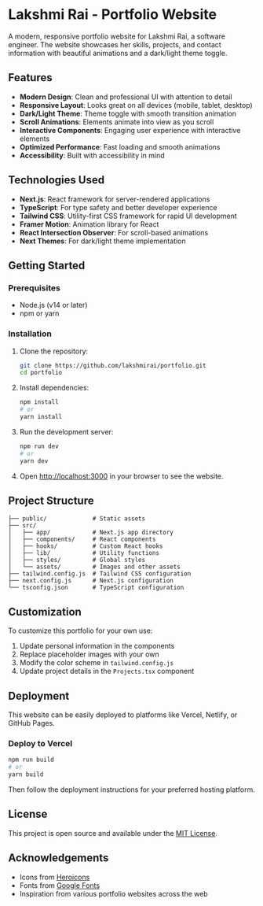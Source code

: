 # Lakshmi Rai - Portfolio Website

A modern, responsive portfolio website for Lakshmi Rai, a software engineer. The website showcases her skills, projects, and contact information with beautiful animations and a dark/light theme toggle.

## Features

- **Modern Design**: Clean and professional UI with attention to detail
- **Responsive Layout**: Looks great on all devices (mobile, tablet, desktop)
- **Dark/Light Theme**: Theme toggle with smooth transition animation
- **Scroll Animations**: Elements animate into view as you scroll
- **Interactive Components**: Engaging user experience with interactive elements
- **Optimized Performance**: Fast loading and smooth animations
- **Accessibility**: Built with accessibility in mind

## Technologies Used

- **Next.js**: React framework for server-rendered applications
- **TypeScript**: For type safety and better developer experience
- **Tailwind CSS**: Utility-first CSS framework for rapid UI development
- **Framer Motion**: Animation library for React
- **React Intersection Observer**: For scroll-based animations
- **Next Themes**: For dark/light theme implementation

## Getting Started

### Prerequisites

- Node.js (v14 or later)
- npm or yarn

### Installation

1. Clone the repository:
   ```bash
   git clone https://github.com/lakshmirai/portfolio.git
   cd portfolio
   ```

2. Install dependencies:
   ```bash
   npm install
   # or
   yarn install
   ```

3. Run the development server:
   ```bash
   npm run dev
   # or
   yarn dev
   ```

4. Open [http://localhost:3000](http://localhost:3000) in your browser to see the website.

## Project Structure

```
├── public/             # Static assets
├── src/
│   ├── app/            # Next.js app directory
│   ├── components/     # React components
│   ├── hooks/          # Custom React hooks
│   ├── lib/            # Utility functions
│   ├── styles/         # Global styles
│   └── assets/         # Images and other assets
├── tailwind.config.js  # Tailwind CSS configuration
├── next.config.js      # Next.js configuration
└── tsconfig.json       # TypeScript configuration
```

## Customization

To customize this portfolio for your own use:

1. Update personal information in the components
2. Replace placeholder images with your own
3. Modify the color scheme in `tailwind.config.js`
4. Update project details in the `Projects.tsx` component

## Deployment

This website can be easily deployed to platforms like Vercel, Netlify, or GitHub Pages.

### Deploy to Vercel

```bash
npm run build
# or
yarn build
```

Then follow the deployment instructions for your preferred hosting platform.

## License

This project is open source and available under the [MIT License](LICENSE).

## Acknowledgements

- Icons from [Heroicons](https://heroicons.com/)
- Fonts from [Google Fonts](https://fonts.google.com/)
- Inspiration from various portfolio websites across the web 